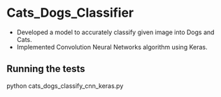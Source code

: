 # Cats_Dogs_Classifier
* Developed a model to accurately classify given image into Dogs and Cats.
* Implemented Convolution Neural Networks algorithm using Keras.

## Running the tests
python cats_dogs_classify_cnn_keras.py
